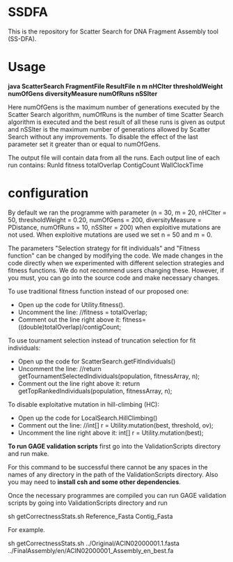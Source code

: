 # SSDFA  
This is the repository for Scatter Search for DNA Fragment Assembly tool (SS-DFA).

# Usage
**java ScatterSearch FragmentFile ResultFile n m nHCIter thresholdWeight numOfGens diversityMeasure numOfRuns nSSIter**

Here numOfGens is the maximum number of generations executed by the Scatter Search algorithm, numOfRuns is the number of time Scatter Search algorithm is executed and the best result of all these runs is given as output and nSSIter is the maximum number of generations allowed by Scatter Search without any improvements. 
To disable the effect of the last parameter set it greater than or equal to numOfGens.

The output file will contain data from all the runs. Each output line of each run  contains:
RunId fitness totalOverlap ContigCount WallClockTime

# configuration
By default we ran the programme with parameter (n = 30, m = 20, nHCIter = 50, thresholdWeight = 0.20, numOfGens = 200, diversityMeasure = PDistance, numOfRuns = 10, nSSIter = 200) when exploitive mutations are not used. When exploitive mutations are used we set n = 50 and m = 0.

The parameters "Selection strategy for fit individuals" and "Fitness function" can be changed by modifying the code. We made changes in the code directly when we experimented with different selection strategies and fitness functions. We do not recommend users changing these. However, if you must, you can go into the source code and make necessary changes.

To use traditional fitness function instead of our proposed one:
- Open up the code for Utility.fitness().
- Uncomment the line: //fitness = totalOverlap;
- Comment out the line right above it: fitness=((double)totalOverlap)/contigCount;

To use tournament selection instead of truncation selection for fit individuals:
- Open up the code for ScatterSearch.getFitIndividuals()
- Uncomment the line: //return getTournamentSelectedIndividuals(population, fitnessArray, n);
- Comment out the line right above it: return getTopRankedIndividuals(population, fitnessArray, n);

To disable exploitative mutation in hill-climbing (HC):
- Open up the code for LocalSearch.HillClimbing()
- Comment out the line: //int[] r = Utility.mutation(best, threshold, ov);
- Uncomment the line right above it: int[] r = Utility.mutation(best);

**To run GAGE validation scripts** first go into the ValidationScripts directory and run make. 

For this command to be successful there cannot be any spaces in the names of any directory in the path of the ValidationScripts directory. Also you may need to **install csh and some other dependencies**. 

Once the necessary programmes are compiled you can run GAGE validation scripts by going into ValidationScripts directory and run

sh getCorrectnessStats.sh Reference_Fasta Contig_Fasta

For example.

sh getCorrectnessStats.sh ../Original/ACIN02000001.1.fasta ../FinalAssembly/en/ACIN02000001_Assembly_en_best.fa

